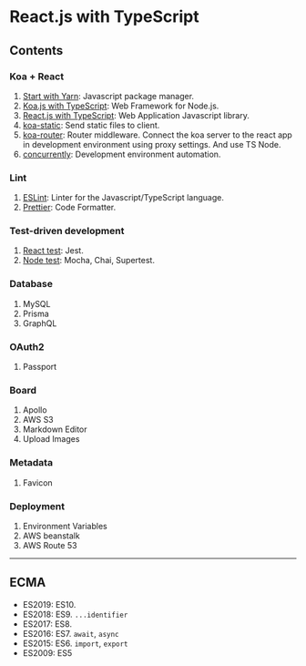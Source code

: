 # React.js with TypeScript

## Contents

### Koa + React

1. [Start with Yarn](docs/001.start.md): Javascript package manager.
2. [Koa.js with TypeScript](docs/002.koa.md): Web Framework for Node.js.
3. [React.js with TypeScript](docs/003.react.md): Web Application Javascript library.
4. [koa-static](docs/004.koa-static.md): Send static files to client.
5. [koa-router](docs/005.koa-router.md): Router middleware. Connect the koa server to the react app in development environment using proxy settings. And use TS Node.
6. [concurrently](docs/006.concurrently.md): Development environment automation.

### Lint

1. [ESLint](docs/007.eslint.md): Linter for the Javascript/TypeScript language.
2. [Prettier](docs/008.prettier.md): Code Formatter.

### Test-driven development

1. [React test](docs/009.react-test.md): Jest.
2. [Node test](docs/010.node-test.md): Mocha, Chai, Supertest.

### Database

1. MySQL
2. Prisma
3. GraphQL

### OAuth2

1. Passport

### Board

1. Apollo
2. AWS S3
3. Markdown Editor
4. Upload Images

### Metadata

1. Favicon

### Deployment

1. Environment Variables
2. AWS beanstalk
3. AWS Route 53

---

## ECMA

- ES2019: ES10.
- ES2018: ES9. `...identifier`
- ES2017: ES8.
- ES2016: ES7. `await`, `async`
- ES2015: ES6. `import`, `export`
- ES2009: ES5
